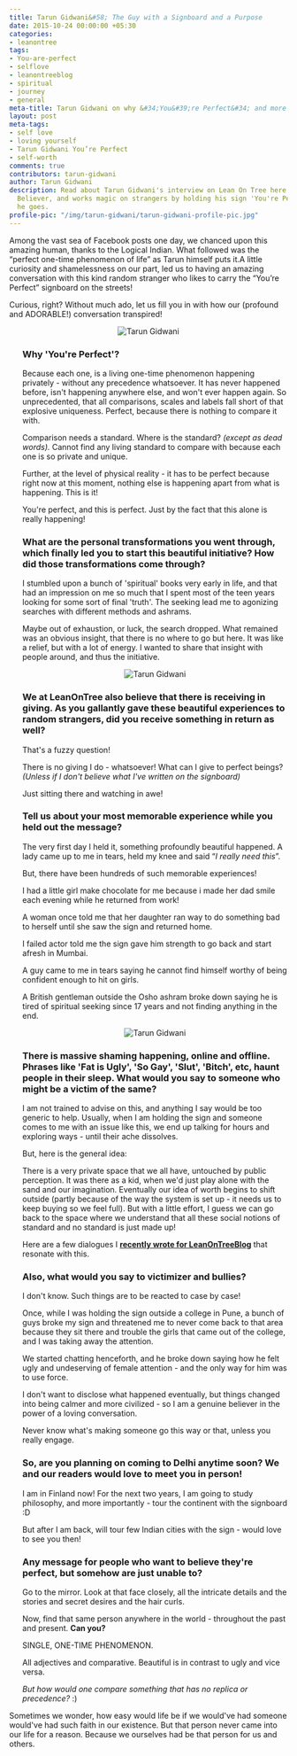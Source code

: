 ```yaml
---
title: Tarun Gidwani&#58; The Guy with a Signboard and a Purpose
date: 2015-10-24 00:00:00 +05:30
categories:
- leanontree
tags:
- You-are-perfect
- selflove
- leanontreeblog
- spiritual
- journey
- general
meta-title: Tarun Gidwani on why &#34;You&#39;re Perfect&#34; and more at Leanontree.com
layout: post
meta-tags:
- self love
- loving yourself
- Tarun Gidwani You’re Perfect
- self-worth
comments: true
contributors: tarun-gidwani
author: Tarun Gidwani
description: Read about Tarun Gidwani's interview on Lean On Tree here. He is a Traveler,
  Believer, and works magic on strangers by holding his sign 'You're Perfect' wherever
  he goes.
profile-pic: "/img/tarun-gidwani/tarun-gidwani-profile-pic.jpg"
---
```


<p class="lot-text">Among the vast sea of Facebook posts one day, we chanced upon this amazing human, thanks to the Logical Indian. What followed was the “perfect one-time phenomenon of life” as Tarun himself puts it.A little curiosity and shamelessness on our part, led us to having an amazing conversation with this kind random stranger who likes to carry the “You’re Perfect” signboard on the streets!</p><!--more-->
<p class="lot-text">Curious, right? Without much ado, let us fill you in with how our (profound and ADORABLE!) conversation transpired!</p>
<div class="separator" style="clear: both; text-align: center;">
<img class="img-responsive center-block" alt="Tarun Gidwani" src="/img/tarun-gidwani/tarun-gidwani-1.JPG" /></div>
<div class="post-body-list-container">
<ul style="list-style-type:none;">
<li class="post-text-format post-body-question-format"><strong><h3 >Why 'You're Perfect'?</strong></h3></li>
<p class="post-text-format">Because each one, is a living one-time phenomenon happening privately - without any precedence whatsoever. It has never happened before, isn't happening anywhere else, and won't ever happen again. So unprecedented, that all comparisons, scales and labels fall short of that explosive uniqueness. Perfect, because there is nothing to compare it with.</p>

<p class="post-text-format">Comparison needs a standard. Where is the standard? <i>(except as dead words).</i> Cannot find any living standard to compare with because each one is so private and unique.</p>

<p class="post-text-format">Further, at the level of physical reality - it has to be perfect because right now at this moment, nothing else is happening apart from what is happening. This is it!</p>

<p class="post-text-format">You're perfect, and this is perfect. Just by the fact that this alone is really happening!</p>

<li class="post-text-format post-body-question-format"><strong><h3>What are the personal transformations you went through, which finally led you to start this beautiful initiative? How did those transformations come through?</strong></h3></li>

<p class="post-text-format">I stumbled upon a bunch of 'spiritual' books very early in life, and that had an impression on me so much that I spent most of the teen years looking for some sort of final 'truth'. The seeking lead me to agonizing searches with different methods and ashrams.</p>

<p class="post-text-format">Maybe out of exhaustion, or luck, the search dropped. What remained was an obvious insight, that there is no where to go but here. It was like a relief, but with a lot of energy. I wanted to share that insight with people around, and thus the initiative.</p>
<div class="separator" style="clear: both; text-align: center;">
<img class="img-responsive center-block" alt="Tarun Gidwani" src="/img/tarun-gidwani/tarun-gidwani-2.JPG" /></div>
<li class="post-text-format post-body-question-format"><strong><h3>We at LeanOnTree also believe that there is receiving in giving. As you gallantly gave these beautiful experiences to random strangers, did you receive something in return as well?</strong></h3></li>

<p class="post-text-format">That's a fuzzy question!</p>

<p class="post-text-format">There is no giving I do - whatsoever! What can I give to perfect beings? <i>(Unless if I don't believe what I've written on the signboard)</i></p>

<p class="post-text-format">Just sitting there and watching in awe!</p>

<li class="post-text-format post-body-question-format"><strong><h3>Tell us about your most memorable experience while you held out the message?</strong></h3></li>

<p class="post-text-format">The very first day I held it, something profoundly beautiful happened. A lady came up to me in tears, held my knee and said “<i>I really need this</i>”.</p>

<p class="post-text-format">But, there have been hundreds of such memorable experiences!</p>

<p class="post-text-format">I had a little girl make chocolate for me because i made her dad smile each evening while he returned from work!</p>

<p class="post-text-format">A woman once told me that her daughter ran way to do something bad to herself until she saw the sign and returned home.</p>

<p class="post-text-format">I failed actor told me the sign gave him strength to go back and start afresh in Mumbai.</p>

<p class="post-text-format">A guy came to me in tears saying he cannot find himself worthy of being confident enough to hit on girls.</p>

<p class="post-text-format">A British gentleman outside the Osho ashram broke down saying he is tired of spiritual seeking since 17 years and not finding anything in the end.</p>

<div class="separator" style="clear: both; text-align: center;">
<img class="img-responsive center-block" alt="Tarun Gidwani" src="/img/tarun-gidwani/tarun-gidwani-3.JPG" /></div>
<li class="post-text-format post-body-question-format"><strong><h3>There is massive shaming happening, online and offline. Phrases like 'Fat is Ugly', 'So Gay', 'Slut', 'Bitch', etc, haunt people in their sleep. What would you say to someone who might be a victim of the same?</strong></h3></li>

<p class="post-text-format">I am not trained to advise on this, and anything I say would be too generic to help. Usually, when I am holding the sign and someone comes to me with an issue like this, we end up talking for hours and exploring ways - until their ache dissolves.</p>

<p class="post-text-format">But, here is the general idea:</p>

<p class="post-text-format">There is a very private space that we all have, untouched by public perception. It was there as a kid, when we'd just play alone with the sand and our imagination. Eventually our idea of worth begins to shift outside (partly because of the way the system is set up - it needs us to keep buying so we feel full). But with a little effort, I guess we can go back to the space where we understand that all these social notions of standard and no standard is just made up!</p>

<p class="post-text-format">Here are a few dialogues I <a href="/leanontree/you-are-perfect-and-good-at-it.html"><b>recently wrote for LeanOnTreeBlog</b></a> that resonate with this.</p>


<li class="post-text-format post-body-question-format"><strong><h3>Also, what would you say to victimizer and bullies?</strong></h3></li>

<p class="post-text-format">I don't know. Such things are to be reacted to case by case!</p>

<p class="post-text-format">Once, while I was holding the sign outside a college in Pune, a bunch of guys  broke my sign and threatened me to never come back to that area because they sit there and trouble the girls that came out of the college, and I was taking away the attention.</p>

<p class="post-text-format">We started chatting henceforth, and he broke down saying how he felt ugly and undeserving of female attention - and the only way for him was to use force.</p>

<p class="post-text-format">I don't want to disclose what happened eventually, but things changed into being calmer and more civilized - so I am a genuine believer in the power of a loving conversation.</p>

<p class="post-text-format">Never know what's making someone go this way or that, unless you really engage.</p>

<li class="post-text-format post-body-question-format"><strong><h3>So, are you planning on coming to Delhi anytime soon? We and our readers would love to meet you in person!</strong></h3></li>

<p class="post-text-format">I am in Finland now! For the next two years, I am going to study philosophy, and more importantly - tour the continent with the signboard :D</p>

<p class="post-text-format">But after I am back, will tour few Indian cities with the sign - would love to see you then!</p>

<li class="post-text-format post-body-question-format"><strong><h3>Any message for people who want to believe they're perfect, but somehow are just unable to?</strong></h3></li>

<p class="post-text-format">Go to the mirror. Look at that face closely, all the intricate details and the stories and secret desires and the hair curls.</p>

<p class="post-text-format">Now, find that same person anywhere in the world - throughout the past and present. <b>Can you?</b></p>

<p class="post-text-format">SINGLE, ONE-TIME PHENOMENON.</p>

<p class="post-text-format">All adjectives and comparative. Beautiful is in contrast to ugly and vice versa.</p>

<p class="post-text-format"><i>But how would one compare something that has no replica or precedence?</i> :)</p>
</ul>
</div>
<p class="lot-text">Sometimes we wonder, how easy would life be if we would've had someone would've had such faith in our existence. But that person never came into our life for a reason. Because we ourselves had be that person for us and others.</p>
